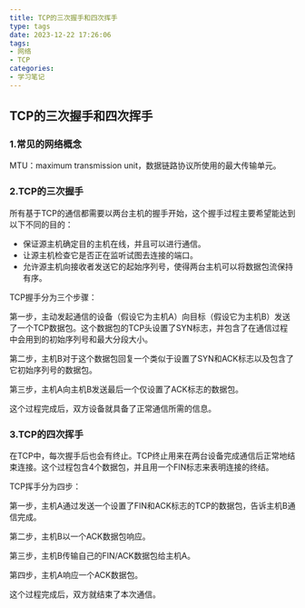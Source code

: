 ```yaml
---
title: TCP的三次握手和四次挥手
type: tags
date: 2023-12-22 17:26:06
tags:
- 网络
- TCP
categories:
- 学习笔记
---
```


## TCP的三次握手和四次挥手

### 1.常见的网络概念

MTU：maximum transmission unit，数据链路协议所使用的最大传输单元。

### 2.TCP的三次握手

所有基于TCP的通信都需要以两台主机的握手开始，这个握手过程主要希望能达到以下不同的目的：

- 保证源主机确定目的主机在线，并且可以进行通信。
- 让源主机检查它是否正在监听试图去连接的端口。
- 允许源主机向接收者发送它的起始序列号，使得两台主机可以将数据包流保持有序。

TCP握手分为三个步骤：

第一步，主动发起通信的设备（假设它为主机A）向目标（假设它为主机B）发送了一个TCP数据包。这个数据包的TCP头设置了SYN标志，并包含了在通信过程中会用到的初始序列号和最大分段大小。

第二步，主机B对于这个数据包回复一个类似于设置了SYN和ACK标志以及包含了它初始序列号的数据包。

第三步，主机A向主机B发送最后一个仅设置了ACK标志的数据包。

这个过程完成后，双方设备就具备了正常通信所需的信息。

### 3.TCP的四次挥手

在TCP中，每次握手后也会有终止。TCP终止用来在两台设备完成通信后正常地结束连接。这个过程包含4个数据包，并且用一个FIN标志来表明连接的终结。

TCP挥手分为四步：

第一步，主机A通过发送一个设置了FIN和ACK标志的TCP的数据包，告诉主机B通信完成。

第二步，主机B以一个ACK数据包响应。

第三步，主机B传输自己的FIN/ACK数据包给主机A。

第四步，主机A响应一个ACK数据包。

这个过程完成后，双方就结束了本次通信。
